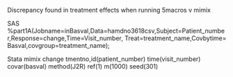 Discrepancy found in treatment effects when running 5macros v mimix   

SAS
%part1A(Jobname=inBasval,Data=hamdno3618csv,Subject=Patient_number,Response=change,Time=Visit_number, Treat=treatment_name,Covbytime= Basval,covgroup=treatment_name);

Stata
mimix change tmentno,id(patient_number) time(visit_number) covar(basval) method(J2R) ref(1) m(1000) seed(301)
